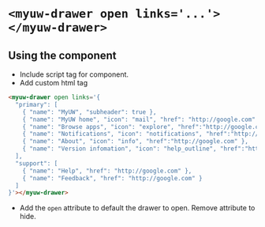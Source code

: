 # `<myuw-drawer open links='...'></myuw-drawer>`

## Using the component

* Include script tag for component.
* Add custom html tag

```html
<myuw-drawer open links='{
  "primary": [
    { "name": "MyUW", "subheader": true },
    { "name": "MyUW home", "icon": "mail", "href": "http://google.com" },
    { "name": "Browse apps", "icon": "explore", "href":"http://google.com" },
    { "name": "Notifications", "icon": "notifications", "href":"http://google.com" },
    { "name": "About", "icon": "info", "href":"http://google.com" },
    { "name": "Version infomation", "icon": "help_outline", "href":"http://google.com" }
  ],
  "support": [
    { "name": "Help", "href": "http://google.com" },
    { "name": "Feedback", "href": "http://google.com" }
  ]
}'></myuw-drawer>
```

* Add the `open` attribute to default the drawer to open. Remove attribute to hide.

